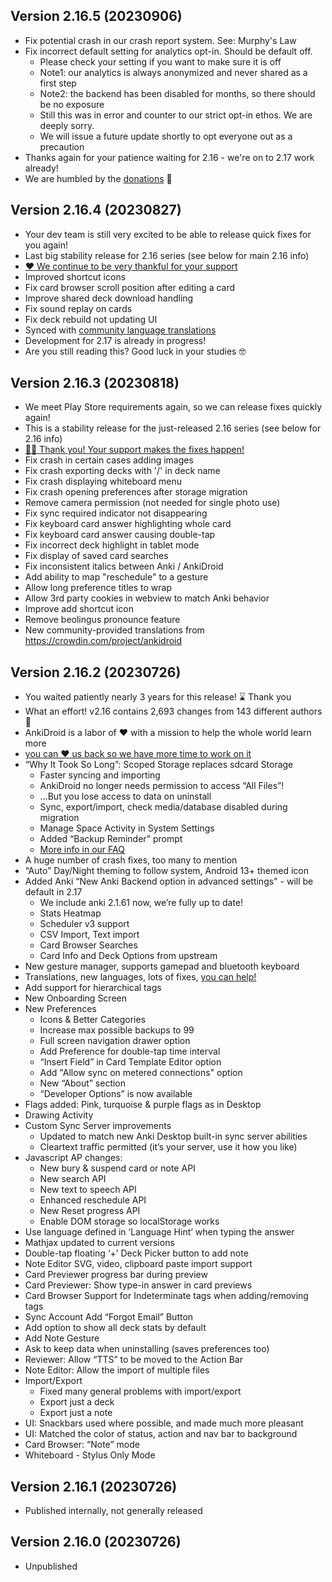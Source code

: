 ## Version 2.16.5 (20230906)
* Fix potential crash in our crash report system. See: Murphy's Law
* Fix incorrect default setting for analytics opt-in. Should be default off.
    * Please check your setting if you want to make sure it is off
    * Note1: our analytics is always anonymized and never shared as a first step
    * Note2: the backend has been disabled for months, so there should be no exposure
    * Still this was in error and counter to our strict opt-in ethos. We are deeply sorry. 
    * We will issue a future update shortly to opt everyone out as a precaution
* Thanks again for your patience waiting for 2.16 - we're on to 2.17 work already!
* We are humbled by the [donations](https://opencollective.com/ankidroid) 🤯

## Version 2.16.4 (20230827)
* Your dev team is still very excited to be able to release quick fixes for you again!
* Last big stability release for 2.16 series (see below for main 2.16 info)
* [❤️ We continue to be very thankful for your support](https://opencollective.com/ankidroid)
* Improved shortcut icons
* Fix card browser scroll position after editing a card
* Improve shared deck download handling
* Fix sound replay on cards
* Fix deck rebuild not updating UI
* Synced with [community language translations](https://crowdin.com/project/ankidroid)
* Development for 2.17 is already in progress!
* Are you still reading this? Good luck in your studies 🤓

## Version 2.16.3 (20230818)
* We meet Play Store requirements again, so we can release fixes quickly again!
* This is a stability release for the just-released 2.16 series (see below for 2.16 info)
* [🤜🤛 Thank you! Your support makes the fixes happen!](https://opencollective.com/ankidroid)
* Fix crash in certain cases adding images
* Fix crash exporting decks with '/' in deck name
* Fix crash displaying whiteboard menu
* Fix crash opening preferences after storage migration
* Remove camera permission (not needed for single photo use)
* Fix sync required indicator not disappearing
* Fix keyboard card answer highlighting whole card
* Fix keyboard card answer causing double-tap
* Fix incorrect deck highlight in tablet mode
* Fix display of saved card searches
* Fix inconsistent italics between Anki / AnkiDroid
* Add ability to map "reschedule" to a gesture
* Allow long preference titles to wrap
* Allow 3rd party cookies in webview to match Anki behavior
* Improve add shortcut icon
* Remove beolingus pronounce feature
* New community-provided translations from https://crowdin.com/project/ankidroid

## Version 2.16.2 (20230726)
* You waited patiently nearly 3 years for this release! ⌛ Thank you
* What an effort! v2.16 contains 2,693 changes from 143 different authors 🤯
* AnkiDroid is a labor of ❤️ with a mission to help the whole world learn more
* [you can ❤️ us back so we have more time to work on it](https://opencollective.com/ankidroid)
* “Why It Took So Long”: Scoped Storage replaces sdcard Storage
    * Faster syncing and importing
    * AnkiDroid no longer needs permission to access “All Files”!
    * ...But you lose access to data on uninstall
    * Sync, export/import, check media/database disabled during migration
    * Manage Space Activity in System Settings
    * Added “Backup Reminder” prompt
    * [More info in our FAQ](https://github.com/ankidroid/Anki-Android/wiki/Storage-Migration-FAQ)
* A huge number of crash fixes, too many to mention
* “Auto” Day/Night theming to follow system, Android 13+ themed icon
* Added Anki “New Anki Backend option in advanced settings" - will be default in 2.17
    * We include anki 2.1.61 now, we’re fully up to date!
    * Stats Heatmap
    * Scheduler v3 support
    * CSV Import, Text import
    * Card Browser Searches
    * Card Info and Deck Options from upstream
* New gesture manager, supports gamepad and bluetooth keyboard
* Translations, new languages, lots of fixes, [you can help!](https://crowdin.com/project/ankidroid/)
* Add support for hierarchical tags
* New Onboarding Screen
* New Preferences
    * Icons & Better Categories
    * Increase max possible backups to 99
    * Full screen navigation drawer option
    * Add Preference for double-tap time interval
    * “Insert Field” in Card Template Editor option
    * Add "Allow sync on metered connections" option
    * New “About” section
    * “Developer Options” is now available
* Flags added: Pink, turquoise & purple flags as in Desktop
* Drawing Activity
* Custom Sync Server improvements
    * Updated to match new Anki Desktop built-in sync server abilities
    * Cleartext traffic permitted (it’s your server, use it how you like)
* Javascript AP changes:
    * New bury & suspend card or note API
    * New search API
    * New text to speech API
    * Enhanced reschedule API
    * New Reset progress API
    * Enable DOM storage so localStorage works
* Use language defined in ‘Language Hint’ when typing the answer
* Mathjax updated to current versions
* Double-tap floating ‘+’ Deck Picker button to add note
* Note Editor SVG, video, clipboard paste import support
* Card Previewer progress bar during preview
* Card Previewer: Show type-in answer in card previews
* Card Browser Support for Indeterminate tags when adding/removing tags
* Sync Account Add “Forgot Email” Button
* Add option to show all deck stats by default
* Add Note Gesture
* Ask to keep data when uninstalling (saves preferences too)
* Reviewer: Allow “TTS” to be moved to the Action Bar
* Note Editor: Allow the import of multiple files
* Import/Export
    * Fixed many general problems with import/export
    * Export just a deck
    * Export just a note
* UI: Snackbars used where possible, and made much more pleasant
* UI: Matched the color of status, action and nav bar to background
* Card Browser: “Note” mode
* Whiteboard - Stylus Only Mode

## Version 2.16.1 (20230726)
* Published internally, not generally released

## Version 2.16.0 (20230726)
* Unpublished
